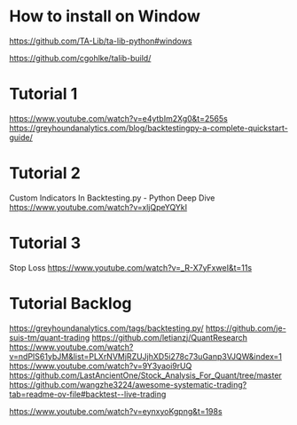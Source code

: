 # How to install on Window
https://github.com/TA-Lib/ta-lib-python#windows

https://github.com/cgohlke/talib-build/

# Tutorial 1
https://www.youtube.com/watch?v=e4ytbIm2Xg0&t=2565s
https://greyhoundanalytics.com/blog/backtestingpy-a-complete-quickstart-guide/

# Tutorial 2
Custom Indicators In Backtesting.py - Python Deep Dive
https://www.youtube.com/watch?v=xljQpeYQYkI

# Tutorial 3
Stop Loss 
https://www.youtube.com/watch?v=_R-X7yFxweI&t=11s

# Tutorial Backlog
https://greyhoundanalytics.com/tags/backtesting.py/
https://github.com/je-suis-tm/quant-trading
https://github.com/letianzj/QuantResearch
https://www.youtube.com/watch?v=ndPIS61ybJM&list=PLXrNVMjRZUJjhXD5i278c73uGanp3VJQW&index=1
https://www.youtube.com/watch?v=9Y3yaoi9rUQ
https://github.com/LastAncientOne/Stock_Analysis_For_Quant/tree/master
https://github.com/wangzhe3224/awesome-systematic-trading?tab=readme-ov-file#backtest--live-trading

https://www.youtube.com/watch?v=eynxyoKgpng&t=198s
